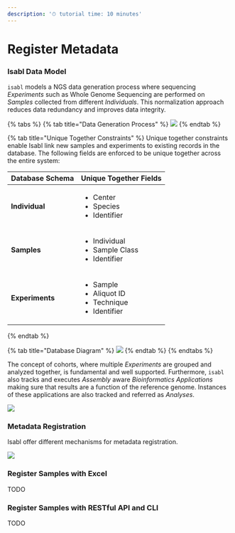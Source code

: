 ```yaml
---
description: '⏱ tutorial time: 10 minutes'
---
```


# Register Metadata

### Isabl Data Model

`isabl` models a NGS data generation process where sequencing _Experiments_ such as Whole Genome Sequencing are performed on _Samples_ collected from different _Individuals_. This normalization approach reduces data redundancy and improves data integrity. 

{% tabs %}
{% tab title="Data Generation Process" %}
![](https://docs.google.com/drawings/d/e/2PACX-1vQMwiVKHt3qSVyDK9FVErQsKBOD6XSEzCAXV6CN1CPTtL_OhZAnqAFtbd4DmCgo6OUmOr9jiWUx_tLF/pub?w=959&h=540)
{% endtab %}

{% tab title="Unique Together Constraints" %}
Unique together constraints enable Isabl link new samples and experiments to existing records in the database. The following fields are enforced to be unique together across the entire system:

<table>
  <thead>
    <tr>
      <th style="text-align:left">Database Schema</th>
      <th style="text-align:left">Unique Together Fields</th>
    </tr>
  </thead>
  <tbody>
    <tr>
      <td style="text-align:left"><b>Individual</b>
      </td>
      <td style="text-align:left">
        <ul>
          <li>Center</li>
          <li>Species</li>
          <li>Identifier</li>
        </ul>
      </td>
    </tr>
    <tr>
      <td style="text-align:left"><b>Samples</b>
      </td>
      <td style="text-align:left">
        <ul>
          <li>Individual</li>
          <li>Sample Class</li>
          <li>Identifier</li>
        </ul>
      </td>
    </tr>
    <tr>
      <td style="text-align:left"><b>Experiments</b>
      </td>
      <td style="text-align:left">
        <ul>
          <li>Sample</li>
          <li>Aliquot ID</li>
          <li>Technique</li>
          <li>Identifier</li>
        </ul>
      </td>
    </tr>
  </tbody>
</table>
{% endtab %}

{% tab title="Database Diagram" %}
![](https://docs.google.com/drawings/d/e/2PACX-1vSwWHBNAC_xh7IjDKaXnh0c4PN0cg1RopPG0_s9jHS2Jg1Zg4P3o4b0qU9tJ-5dQQhH9bTht4p3etGH/pub?w=2512&h=3263)
{% endtab %}
{% endtabs %}

The concept of cohorts, where multiple _Experiments_ are grouped and analyzed together, is fundamental and well supported. Furthermore, `isabl` also tracks and executes _Assembly_ aware _Bioinformatics Applications_ making sure that results are a function of the reference genome. Instances of these applications are also tracked and referred as _Analyses_.

![](https://docs.google.com/drawings/d/e/2PACX-1vTG3QBMOtwM5DhpFG07iQFj0SA0J7CE4e8Xd3ZJcpJy24EiDu9HbGomqslNFgqV3rauJ-z_VU-SY-ja/pub?w=1305&h=791)

### Metadata Registration

Isabl offer different mechanisms for metadata registration.

![](https://docs.google.com/drawings/d/e/2PACX-1vRWmNY79RBwL1llZxb7zk_bY7cYmJDsClQnMakgNNit7A2JDNXdedgDTCJ-aTqcWka_ltW95o4SEpoM/pub?w=1264&h=554)



### Register Samples with Excel

TODO

### Register Samples with RESTful API and CLI

TODO






